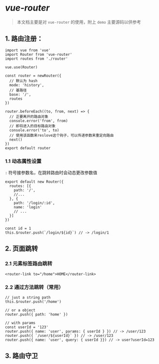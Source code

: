 # ***vue-router***

> 本文档主要是对 `vue-router` 的使用，附上 `demo` 主要源码以供参考

## 1. 路由注册：

~~~
import vue from 'vue'
import Router from 'vue-router'
import routes from './router'

vue.use(Router)

const router = newRouter({
  // 默认为 hash
  mode: 'history',
  // 基路径
  base: '/',
  routes
})

router.beforeEach((to, from, next) => {
  // 正要离开的路由对象
  console.error('from', from)
  // 即将进入的目标路由对象
  console.error('to', to)
  // 使用该函数来reslove这个钩子，可以传递参数来重定向路由
  next()
})
export default router
~~~

### 1.1 动态属性设置

`:` 符号接参数名，在跳转路由时会动态更改参数值

~~~
export default new Router({
  routes: [{
    path: '/',
    //...
  }, {
    path: '/login/:id',
    name: 'login'
    // ...
  }]
})
~~~

~~~
const id = 1
this.$router.push(`/login/${id}`) // -> /login/1
~~~

## 2. 页面跳转

### 2.1 元素标签路由跳转

~~~
<router-link to="/home">HOME</router-link>
~~~

### 2.2 通过方法跳转（常用）

~~~
// just a string path
this.$router.push('/home')
​
// or a object
router.push({ path: 'home' })
​
// with params
const userId = '123'
router.push({ name: 'user', params: { userId } }) // -> /user/123
router.push({ `/user/${userId}` }) // -> /user/123
router.push({ name: 'user', query: { userId }}) // -> user?userId=123
~~~
## 3. 路由守卫
